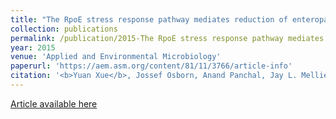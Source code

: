 ```yaml
---
title: "The RpoE stress response pathway mediates reduction of enteropathogenic Escherichia coli virulence by zinc"
collection: publications
permalink: /publication/2015-The RpoE stress response pathway mediates reduction of enteropathogenic Escherichia coli virulence by zinc
year: 2015
venue: 'Applied and Environmental Microbiology'
paperurl: 'https://aem.asm.org/content/81/11/3766/article-info'
citation: '<b>Yuan Xue</b>, Jossef Osborn, Anand Panchal, Jay L. Mellies.'
---
```

[Article available here](https://aem.asm.org/content/81/11/3766/article-info)
